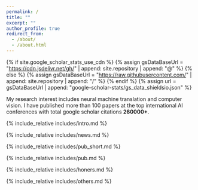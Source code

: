 ```yaml
---
permalink: /
title: ""
excerpt: ""
author_profile: true
redirect_from: 
  - /about/
  - /about.html
---
```


{% if site.google_scholar_stats_use_cdn %}
{% assign gsDataBaseUrl = "https://cdn.jsdelivr.net/gh/" | append: site.repository | append: "@" %}
{% else %}
{% assign gsDataBaseUrl = "https://raw.githubusercontent.com/" | append: site.repository | append: "/" %}
{% endif %}
{% assign url = gsDataBaseUrl | append: "google-scholar-stats/gs_data_shieldsio.json" %}

<span class='anchor' id='about-me'></span>
My research interest includes neural machine translation and computer vision. I have published more than 100 papers at the top international AI conferences with total google scholar citations <strong><span id='total_cit'>260000+</span></strong>.

{% include_relative includes/intro.md %}

{% include_relative includes/news.md %}

{% include_relative includes/pub_short.md %}

{% include_relative includes/pub.md %}

{% include_relative includes/honers.md %}

{% include_relative includes/others.md %}
